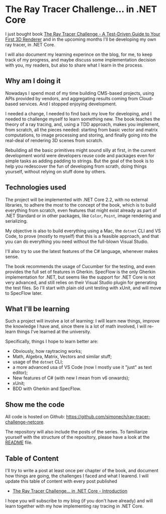 # The Ray Tracer Challenge... in .NET Core

I just bought book [The Ray Tracer Challenge - A Test-Driven Guide to Your First 3D Renderer](https://amzn.to/2Elaxkr) and in the upcoming months I'll be developing my own ray tracer, in .NET Core.

I will also document my learning experince on the blog, for me, to keep track of my progress, and maybe discuss some implementation decision with you, my readers, but also to share what I learn in the process.

## Why am I doing it

Nowadays I spend most of my time building CMS-based projects, using APIs provided by vendors, and aggregating results coming from Cloud-based services. And I stopped enjoying development.

I needed a change, I needed to find back my love for developing, and I needed to challenge myself to learn something new. The book teaches the theory of a ray tracing, and, using a TDD approach, makes you implement, from scratch, all the pieces needed: starting from basic vector and matrix computations, to image processing and storing, and finally going into the real-deal of rendering 3D scenes from scratch.

Rebuilding all the basic primitives might sound silly at first, in the current development world were developers reuse code and packages even for simple tasks as adding padding to strings. But the goal of the book is to help you redescover the fun of developing from scrath, doing things yourself, without relying on stuff done by others.

## Technologies used

The project will be implemented with .NET Core 2.2, with no external libraries, to adhere the most to the concept of the book, which is to build everything from scratch, even features that might exist already as part of .NET Standard or in other packages, like `Color`, `Point`, image rendering and serializing.

My objective is also to build everything using a Mac, the `dotnet` CLI and VS Code, to prove (mostly to myself) that this is a feasible approach, and that you can do everything you need without the full-blown Visual Studio.

I'll also try to use the latest features of the C# language, whenever makes sense.

The book recommends the usage of Cucumber for the testing, and even provides the full set of features in Gherkin. SpecFlow is the only Gherkin implementation for .NET, but seems like the support for .NET Core is not very advanced, and still relies on their Visual Studio plugin for generating the test files. So I'll start with plain old unit testing with xUnit, and will move to SpecFlow later.

## What I'll be learning

Such a project will involve a lot of learning: I will learn new things, improve the knowledge I have and, since there is a lot of math involved, I will re-learn things I've learned at the university.

Specifically, things I hope to learn better are:

 * Obviously, how raytracing works;
 * Math, Algebra, Matrix, Vectors and similar stuff;
 * usage of the `dotnet` CLI;
 * a more advanced usa of VS Code (now I mostly use it "just" as text editor);
 * New features of C# (with new I mean from v6 onwards);
 * xUnit;
 * BDD with Gherkin and SpecFlow.

## Show me the code

All code is hosted on Github: https://github.com/simonech/ray-tracer-challenge-netcore.

The repository will also include the posts of the series. To familiarize yourself with the structure of the repository, please have a look at the [README](https://github.com/simonech/ray-tracer-challenge-netcore/blob/master/README.md) file.

## Table of Content

I'll try to write a post at least once per chapter of the book, and document how things are going, the challenges I faced and what I learend. I will update this table of content with every post published

 * [The Ray Tracer Challenge... in .NET Core - Introduction]()

I hope you will subscribe to my blog (if you don't have already) and will learn together with my how implementing ray tracing in .NET Core.